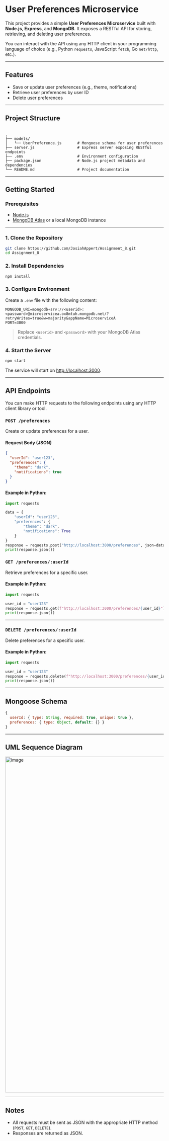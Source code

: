 # User Preferences Microservice

This project provides a simple **User Preferences Microservice** built with **Node.js**, **Express**, and **MongoDB**. It exposes a RESTful API for storing, retrieving, and deleting user preferences.

You can interact with the API using any HTTP client in your programming language of choice (e.g., Python `requests`, JavaScript `fetch`, Go `net/http`, etc.).

---

## Features

- Save or update user preferences (e.g., theme, notifications)
- Retrieve user preferences by user ID
- Delete user preferences

---

## Project Structure

```

.
├── models/
│   └── UserPreference.js       # Mongoose schema for user preferences
├── server.js                   # Express server exposing RESTful endpoints
├── .env                        # Environment configuration
├── package.json                # Node.js project metadata and dependencies
└── README.md                   # Project documentation

````

---

## Getting Started

### Prerequisites

- [Node.js](https://nodejs.org/)
- [MongoDB Atlas](https://www.mongodb.com/cloud/atlas) or a local MongoDB instance

---

### 1. Clone the Repository

```bash
git clone https://github.com/JosiahAppert/Assignment_8.git
cd Assignment_8
````

### 2. Install Dependencies

```bash
npm install
```

### 3. Configure Environment

Create a `.env` file with the following content:

```env
MONGODB_URI=mongodb+srv://<userid>:<password>@microservicea.ox8mtuh.mongodb.net/?retryWrites=true&w=majority&appName=MicroserviceA
PORT=3000
```

> Replace `<userid>` and `<password>` with your MongoDB Atlas credentials.

### 4. Start the Server

```bash
npm start
```

The service will start on [http://localhost:3000](http://localhost:3000).

---

## API Endpoints

You can make HTTP requests to the following endpoints using any HTTP client library or tool.

### `POST /preferences`

Create or update preferences for a user.

#### Request Body (JSON)

```json
{
  "userId": "user123",
  "preferences": {
    "theme": "dark",
    "notifications": true
  }
}
```

#### Example in Python:

```python
import requests

data = {
    "userId": "user123",
    "preferences": {
        "theme": "dark",
        "notifications": True
    }
}
response = requests.post("http://localhost:3000/preferences", json=data)
print(response.json())
```

### `GET /preferences/:userId`

Retrieve preferences for a specific user.

#### Example in Python:

```python
import requests

user_id = "user123"
response = requests.get(f"http://localhost:3000/preferences/{user_id}")
print(response.json())
```

---

### `DELETE /preferences/:userId`

Delete preferences for a specific user.

#### Example in Python:

```python
import requests

user_id = "user123"
response = requests.delete(f"http://localhost:3000/preferences/{user_id}")
print(response.json())
```

---

## Mongoose Schema

```js
{
  userId: { type: String, required: true, unique: true },
  preferences: { type: Object, default: {} }
}
```

---

## UML Sequence Diagram
<img width="1039" height="1068" alt="image" src="https://github.com/user-attachments/assets/33dabeff-f4b5-4eee-a8f4-ccf5e269b49f" />

---
## Notes

* All requests must be sent as JSON with the appropriate HTTP method (`POST`, `GET`, `DELETE`).
* Responses are returned as JSON.
